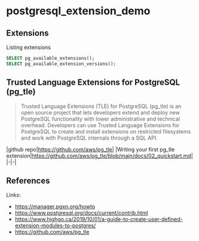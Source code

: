 # postgresql_extension_demo

## Extensions
Listing extensions

```sql
SELECT pg_available_extensions();
SELECT pg_available_extension_versions();
```

## Trusted Language Extensions for PostgreSQL (pg_tle)
> Trusted Language Extensions (TLE) for PostgreSQL (pg_tle) is an open source project that lets developers extend and deploy new PostgreSQL functionality with lower administrative and technical overhead. Developers can use Trusted Language Extensions for PostgreSQL to create and install extensions on restricted filesystems and work with PostgreSQL internals through a SQL API.

|github repo|https://github.com/aws/pg_tle|
|Writing your first pg_tle extension|https://github.com/aws/pg_tle/blob/main/docs/02_quickstart.md|
|-|-|

## References
Links:
- https://manager.pgxn.org/howto
- https://www.postgresql.org/docs/current/contrib.html
- https://www.highgo.ca/2019/10/01/a-guide-to-create-user-defined-extension-modules-to-postgres/
- https://github.com/aws/pg_tle
